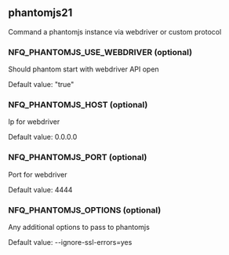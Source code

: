 ## phantomjs21

Command a phantomjs instance via webdriver or custom protocol


### NFQ_PHANTOMJS_USE_WEBDRIVER  (optional)
Should phantom start with webdriver API open

Default value: "true"

### NFQ_PHANTOMJS_HOST (optional)
Ip for webdriver

Default value:  0.0.0.0

### NFQ_PHANTOMJS_PORT (optional)
Port for webdriver

Default value:  4444

### NFQ_PHANTOMJS_OPTIONS (optional)
Any additional options to pass to phantomjs

Default value:  --ignore-ssl-errors=yes
